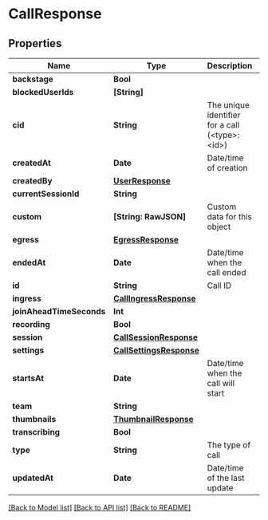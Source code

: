 # CallResponse

## Properties
Name | Type | Description | Notes
------------ | ------------- | ------------- | -------------
**backstage** | **Bool** |  | 
**blockedUserIds** | **[String]** |  | 
**cid** | **String** | The unique identifier for a call (&lt;type&gt;:&lt;id&gt;) | 
**createdAt** | **Date** | Date/time of creation | 
**createdBy** | [**UserResponse**](UserResponse.md) |  | 
**currentSessionId** | **String** |  | 
**custom** | **[String: RawJSON]** | Custom data for this object | 
**egress** | [**EgressResponse**](EgressResponse.md) |  | 
**endedAt** | **Date** | Date/time when the call ended | [optional] 
**id** | **String** | Call ID | 
**ingress** | [**CallIngressResponse**](CallIngressResponse.md) |  | 
**joinAheadTimeSeconds** | **Int** |  | [optional] 
**recording** | **Bool** |  | 
**session** | [**CallSessionResponse**](CallSessionResponse.md) |  | [optional] 
**settings** | [**CallSettingsResponse**](CallSettingsResponse.md) |  | 
**startsAt** | **Date** | Date/time when the call will start | [optional] 
**team** | **String** |  | [optional] 
**thumbnails** | [**ThumbnailResponse**](ThumbnailResponse.md) |  | [optional] 
**transcribing** | **Bool** |  | 
**type** | **String** | The type of call | 
**updatedAt** | **Date** | Date/time of the last update | 

[[Back to Model list]](../README.md#documentation-for-models) [[Back to API list]](../README.md#documentation-for-api-endpoints) [[Back to README]](../README.md)


